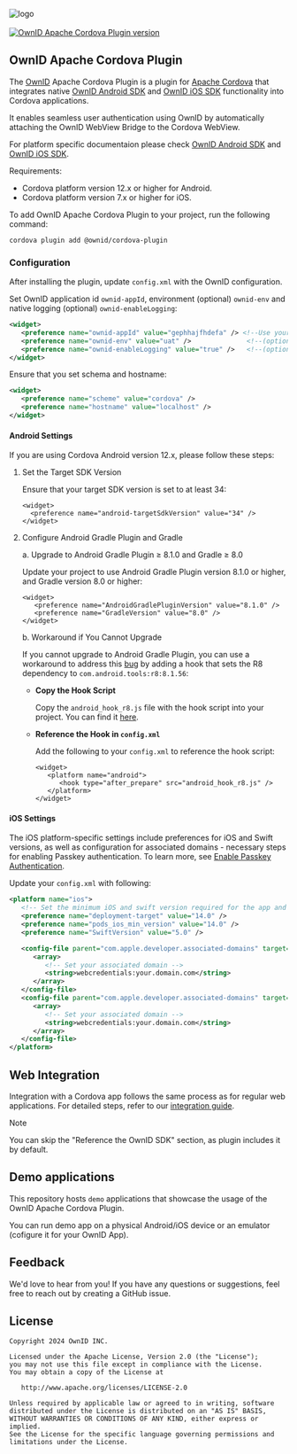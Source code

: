 ![logo](docs/logo.svg)
<br>
<br>
[![OwnID Apache Cordova Plugin version](https://img.shields.io/npm/v/@ownid/cordova-plugin?label=Apache%20Cordova%20Plugin)](https://www.npmjs.com/package/@ownid/cordova-plugin) 

## OwnID Apache Cordova Plugin

The [OwnID](https://ownid.com) Apache Cordova Plugin is a plugin for [Apache Cordova](https://cordova.apache.org) that integrates native [OwnID Android SDK](https://github.com/OwnID/ownid-android-sdk) and [OwnID iOS SDK](https://github.com/OwnID/ownid-ios-sdk) functionality into Cordova applications.

It enables seamless user authentication using OwnID by automatically attaching the OwnID WebView Bridge to the Cordova WebView.

For platform specific documentaion please check [OwnID Android SDK](https://github.com/OwnID/ownid-android-sdk) and [OwnID iOS SDK](https://github.com/OwnID/ownid-ios-sdk).

Requirements:
 - Cordova platform version 12.x or higher for Android.
 - Cordova platform version 7.x or higher for iOS.

To add OwnID Apache Cordova Plugin to your project, run the following command:

```
cordova plugin add @ownid/cordova-plugin
```

### Configuration

After installing the plugin, update `config.xml` with the OwnID configuration.

Set OwnID application id `ownid-appId`, environment (optional) `ownid-env` and native logging (optional) `ownid-enableLogging`:

```xml
<widget>
   <preference name="ownid-appId" value="gephhajfhdefa" /> <!--Use your OwnID application id-->
   <preference name="ownid-env" value="uat" />              <!--(optional) skip for production environment-->
   <preference name="ownid-enableLogging" value="true" />   <!--(optional) skip for production environment-->
</widget>
```

Ensure that you set schema and hostname:

```xml
<widget>
   <preference name="scheme" value="cordova" />
   <preference name="hostname" value="localhost" />
</widget>
```

#### Android Settings

If you are using Cordova Android version 12.x, please follow these steps:

1. Set the Target SDK Version

   Ensure that your target SDK version is set to at least 34:
   ```
   <widget>
     <preference name="android-targetSdkVersion" value="34" />
   </widget>
   ```

2. Configure Android Gradle Plugin and Gradle

   a. Upgrade to Android Gradle Plugin ≥ 8.1.0 and Gradle ≥ 8.0

      Update your project to use Android Gradle Plugin version 8.1.0 or higher, and Gradle version 8.0 or higher:
      ```
      <widget>
         <preference name="AndroidGradlePluginVersion" value="8.1.0" />
         <preference name="GradleVersion" value="8.0" />
      </widget>
      ```

   b. Workaround if You Cannot Upgrade
      
      If you cannot upgrade to Android Gradle Plugin, you can use a workaround to address this [bug](https://r8-review.googlesource.com/c/r8/+/79240) by adding a hook that sets the R8 dependency to `com.android.tools:r8:8.1.56`:

      * **Copy the Hook Script**

        Copy the `android_hook_r8.js` file with the hook script into your project. You can find it [here](demo/android_hook_r8.js).

      * **Reference the Hook in `config.xml`**

        Add the following to your `config.xml` to reference the hook script:
         ```
         <widget>
            <platform name="android">
               <hook type="after_prepare" src="android_hook_r8.js" />
            </platform>
         </widget>
         ``` 

#### iOS Settings

The iOS platform-specific settings include preferences for iOS and Swift versions, as well as configuration for associated domains - necessary steps for enabling Passkey authentication. To learn more, see [Enable Passkey Authentication](https://github.com/OwnID/ownid-ios-sdk/blob/master/Docs/sdk-custom-integration.md#enable-passkey-authentication).

Update your `config.xml` with following:

```xml
<platform name="ios">
   <!-- Set the minimum iOS and swift version required for the app and OwnID SDK -->
   <preference name="deployment-target" value="14.0" /> 
   <preference name="pods_ios_min_version" value="14.0" />
   <preference name="SwiftVersion" value="5.0" />

   <config-file parent="com.apple.developer.associated-domains" target="OwnIDCordovaPluginDemo/Entitlements-Debug.plist">
      <array>
         <!-- Set your associated domain -->
         <string>webcredentials:your.domain.com</string>
      </array>
   </config-file>
   <config-file parent="com.apple.developer.associated-domains" target="OwnIDCordovaPluginDemo/Entitlements-Release.plist">
      <array>
         <!-- Set your associated domain -->
         <string>webcredentials:your.domain.com</string>
      </array>
   </config-file>
</platform>
``` 

## Web Integration

Integration with a Cordova app follows the same process as for regular web applications. For detailed steps, refer to our [integration guide](https://docs.ownid.com/building-blocks/get-started).

> [!NOTE]
> You can skip the "Reference the OwnID SDK" section, as plugin includes it by default.

## Demo applications

This repository hosts `demo` applications that showcase the usage of the OwnID Apache Cordova Plugin.

You can run demo app on a physical Android/iOS device or an emulator (cofigure it for your OwnID App).

## Feedback

We'd love to hear from you! If you have any questions or suggestions, feel free to reach out by creating a GitHub issue.

## License

```
Copyright 2024 OwnID INC.

Licensed under the Apache License, Version 2.0 (the "License");
you may not use this file except in compliance with the License.
You may obtain a copy of the License at

   http://www.apache.org/licenses/LICENSE-2.0

Unless required by applicable law or agreed to in writing, software
distributed under the License is distributed on an "AS IS" BASIS,
WITHOUT WARRANTIES OR CONDITIONS OF ANY KIND, either express or implied.
See the License for the specific language governing permissions and
limitations under the License.
```
